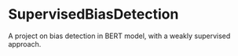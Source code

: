 # SupervisedBiasDetection
A project on bias detection in BERT model, with a weakly supervised approach.
